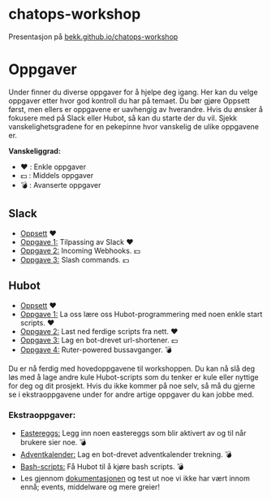 # chatops-workshop

Presentasjon på [bekk.github.io/chatops-workshop](https://bekk.github.io/chatops-workshop/#/)

# Oppgaver
Under finner du diverse oppgaver for å hjelpe deg igang. Her kan du velge oppgaver etter hvor god kontroll du har på temaet. Du bør gjøre Oppsett først, men ellers er oppgavene er uavhengig av hverandre. Hvis du ønsker å fokusere med på Slack eller Hubot, så kan du starte der du vil. Sjekk vanskelighetsgradene for en pekepinne hvor vanskelig de ulike oppgavene er.

__Vanskeliggrad:__
- :heart: : Enkle oppgaver 
- :dollar: : Middels oppgaver
- :bomb: : Avanserte oppgaver

## Slack
- [Oppsett](https://github.com/bekk/chatops-workshop/blob/master/slack-setup.md) :heart:
- [Oppgave 1:](https://github.com/bekk/chatops-workshop/blob/master/slack-customize.md) Tilpassing av Slack :heart:
- [Oppgave 2:](https://github.com/bekk/chatops-workshop/blob/master/slack-incoming-webhooks.md) Incoming Webhooks. :dollar:
- [Oppgave 3:](https://github.com/bekk/chatops-workshop/blob/master/slack-slash-commands.md) Slash commands. :dollar:

## Hubot
  - [Oppsett](https://github.com/bekk/chatops-workshop/blob/master/hubot-setup.md) :heart:
  - [Oppgave 1:](https://github.com/bekk/chatops-workshop/blob/master/hubot-enter.md) La oss lære oss Hubot-programmering med noen enkle start scripts. :heart:
  - [Oppgave 2:](https://github.com/bekk/chatops-workshop/blob/master/hubot-registry.md) Last ned ferdige scripts fra nett. :heart:
  - [Oppgave 3:](https://github.com/bekk/chatops-workshop/blob/master/hubot-short.md) Lag en bot-drevet url-shortener. :dollar:
  - [Oppgave 4:](https://github.com/bekk/chatops-workshop/blob/master/hubot-ruter.md) Ruter-powered bussavganger. :bomb:

Du er nå ferdig med hovedoppgavene til workshoppen. Du kan nå slå deg løs med å lage andre kule Hubot-scripts som du tenker er kule eller nyttige for deg og dit prosjekt. Hvis du ikke kommer på noe selv, så må du gjerne se i ekstraoppgavene under for andre artige oppgaver du kan jobbe med.

### Ekstraoppgaver:
  - [Eastereggs:](https://github.com/bekk/chatops-workshop/blob/master/easteregg.md) Legg inn noen eastereggs som blir aktivert av og til når brukere sier noe. :bomb:
  - [Adventkalender:](https://github.com/bekk/chatops-workshop/blob/master/adventkalender.md) Lag en bot-drevet adventkalender trekning. :bomb:
  - [Bash-scripts:](https://github.com/bekk/chatops-workshop/blob/master/bashscripts.md) Få Hubot til å kjøre bash scripts. :bomb:
  - Les gjennom [dokumentasjonen](https://hubot.github.com/docs/scripting/) og test ut noe vi ikke har vært innom ennå; events, middelware og mere greier!

